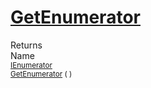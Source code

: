# [GetEnumerator](./WeightedClassifier-100663870.md)


Returns<img width=500/>Name
<br>
<sub>[IEnumerator](https://docs.microsoft.com/en-us/dotnet/api/System.Collections.IEnumerator)</sub><img width=500/><sub>[GetEnumerator](./WeightedClassifier-100663870.md) (  )</sub><br>


